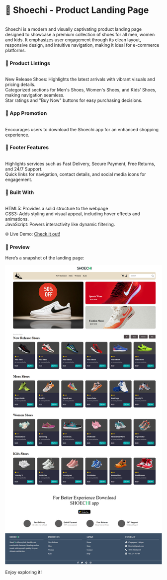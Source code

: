  <h1>👟 Shoechi - Product Landing Page</h1><br/>
Shoechi is a modern and visually captivating product landing page designed to showcase a premium collection of shoes for all men, women and kids. It emphasizes user engagement through its clean layout, responsive design, and intuitive navigation, making it ideal for e-commerce platforms.

<h3>🛒 Product Listings</h3><br/>
New Release Shoes: Highlights the latest arrivals with vibrant visuals and pricing details.<br/>
Categorized sections for Men's Shoes, Women's Shoes, and Kids' Shoes, making navigation seamless.<br/>
Star ratings and "Buy Now" buttons for easy purchasing decisions.<br/>

<h3>📱 App Promotion</h3><br/>
Encourages users to download the Shoechi app for an enhanced shopping experience.<br/>

<h3>🚀 Footer Features</h3><br/>
Highlights services such as Fast Delivery, Secure Payment, Free Returns, and 24/7 Support.<br/>
Quick links for navigation, contact details, and social media icons for engagement.<br/>

<h3>🔧 Built With</h3><br/>
HTML5: Provides a solid structure to the webpage<br/>
CSS3: Adds styling and visual appeal, including hover effects and animations.<br/>
JavaScript: Powers interactivity like dynamic filtering.<br/>

🌐 Live Demo: [Check it out!](https://shoechi-landingpage.vercel.app/)  

<h3>📸 Preview</h3>
Here’s a snapshot of the landing page:

![Landing page of SHoechi](Image/ShoeCHIimage.png)


Enjoy exploring it!
